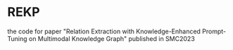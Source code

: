 # REKP
the code for paper "Relation Extraction with Knowledge-Enhanced Prompt-Tuning on Multimodal Knowledge Graph" published in SMC2023
